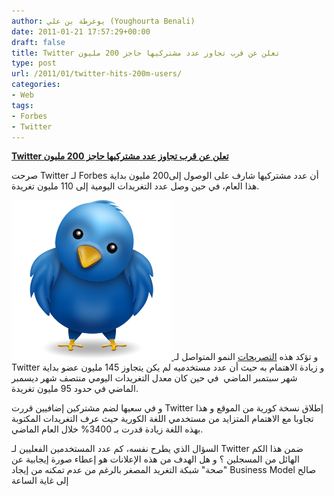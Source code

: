 ```yaml
---
author: يوغرطة بن علي (Youghourta Benali)
date: 2011-01-21 17:57:29+00:00
draft: false
title: Twitter تعلن عن قرب تجاوز عدد مشتركيها حاجز 200 مليون
type: post
url: /2011/01/twitter-hits-200m-users/
categories:
- Web
tags:
- Forbes
- Twitter
---
```


[**Twitter تعلن عن قرب تجاوز عدد مشتركيها حاجز 200 مليون**](https://www.it-scoop.com/2011/01/twitter-hits-200m-users/)


صرحت Twitter لـ Forbes أن عدد مشتركيها شارف على الوصول إلى200 مليون بداية هذا العام، في حين وصل عدد التغريدات اليومية إلى 110 مليون تغريدة.

[![](twitter.png)
](https://www.it-scoop.com/2011/01/twitter-hits-200m-users/)
و تؤكد هذه [التصريحات](http://blogs.forbes.com/oliverchiang/2011/01/19/twitter-hits-nearly-200m-users-110m-tweets-per-day-focuses-on-global-expansion/) النمو المتواصل لـ Twitter و زيادة الاهتمام به حيث أن عدد مستخدميه لم يكن يتجاوز 145 مليون عضو بداية شهر سبتمبر الماضي  في حين كان معدل التغريدات اليومي منتصف شهر ديسمبر الماضي في حدود 95 مليون تغريدة.

و في سعيها لضم مشتركين إضافيين قررت Twitter إطلاق نسخة كورية من الموقع و هذا تجاوبا مع الاهتمام المتزايد من مستخدمي اللغة الكورية حيث عرف التغريدات المكتوبة بهذه اللغة زيادة قدرت بـ 3400% خلال العام الماضي.

السؤال الذي يطرح نفسه، كم عدد المستخدمين الفعليين لـ Twitter ضمن هذا الكم الهائل من المسجلين ؟ و هل الهدف من هذه الإعلانات هو إعطاء صورة إيجابية عن "صحة" شبكة التغريد المصغر بالرغم من عدم تمكنه من إيجاد Business Model صالح إلى غاية الساعة
